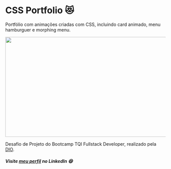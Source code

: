 # CSS Portfolio 😻
Portfólio com animações criadas com CSS, incluindo card animado, menu hamburguer e morphing menu.

<img src="MyPortfolio.gif" height="315" width="674">

Desafio de Projeto do Bootcamp TQI Fullstack Developer, realizado pela [DIO](https://www.dio.me/).

##### Visite [meu perfil](https://www.linkedin.com/in/luisafolharini/) no LinkedIn ​:smile: